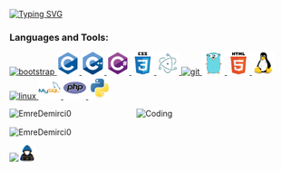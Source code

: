 <!-- <img align="center" alt="Coding" width="1500" src="https://blog.jetbrains.com/wp-content/uploads/2021/02/Go_8001611039611515.gif"> -->
<a href="https://git.io/typing-svg"><img src="https://readme-typing-svg.demolab.com?font=Fira+Code&pause=1000&color=23BB9D&background=FFFFFF00&multiline=true&width=435&lines=Hi+I'm+Emre!+Welcome+to+my+github" alt="Typing SVG" /></a>

<!--
<a href="https://github.com/JaeSeoKim/badge42"><img align="right" src="https://badge42.vercel.app/api/v2/clbdiln0800060fmddtd464g0/stats?cursusId=21&coalitionId=231" alt="spirnaz's 42 stats" /></a>

<p align="left"><img src="https://badge.mediaplus.ma/colorfulwaves/spirnaz?UM6P=off"/></p>

<h2 align="center"><br>I mostly deal with backend, my main job is Go and C languages and Ecole 42 Im a students<img src="https://user-images.githubusercontent.com/42378118/110234147-e3259600-7f4e-11eb-95be-0c4047144dea.gif" width="30"><br></h2>
-->


<h3 align="left">Languages and Tools:</h3>
<p align="left"> <a href="https://img.shields.io/badge/Pug-A86454.svg?style=for-the-badge&logo=Pug&logoColor=white" target="_blank" rel="noreferrer"> <img src="https://img.shields.io/badge/Pug-A86454.svg?style=for-the-badge&logo=Pug&logoColor=white" alt="bootstrap" width="40" height="40"/> </a> <a href="https://www.cprogramming.com/" target="_blank" rel="noreferrer"> <img src="https://raw.githubusercontent.com/devicons/devicon/master/icons/c/c-original.svg" alt="c" width="40" height="40"/> </a> <a href="https://www.w3schools.com/cpp/" target="_blank" rel="noreferrer"> <img src="https://raw.githubusercontent.com/devicons/devicon/master/icons/cplusplus/cplusplus-original.svg" alt="cplusplus" width="40" height="40"/> </a> <a href="https://www.w3schools.com/cs/" target="_blank" rel="noreferrer"> <img src="https://raw.githubusercontent.com/devicons/devicon/master/icons/csharp/csharp-original.svg" alt="csharp" width="40" height="40"/> </a> <a href="https://www.w3schools.com/css/" target="_blank" rel="noreferrer"> <img src="https://raw.githubusercontent.com/devicons/devicon/master/icons/css3/css3-original-wordmark.svg" alt="css3" width="40" height="40"/> </a> <a href="https://www.electronjs.org" target="_blank" rel="noreferrer"> <img src="https://raw.githubusercontent.com/devicons/devicon/master/icons/electron/electron-original.svg" alt="electron" width="40" height="40"/> </a> <a href="https://git-scm.com/" target="_blank" rel="noreferrer"> <img src="https://www.vectorlogo.zone/logos/git-scm/git-scm-icon.svg" alt="git" width="40" height="40"/> </a> <a href="https://golang.org" target="_blank" rel="noreferrer"> <img src="https://raw.githubusercontent.com/devicons/devicon/master/icons/go/go-original.svg" alt="go" width="40" height="40"/> </a> <a href="https://www.w3.org/html/" target="_blank" rel="noreferrer"> <img src="https://raw.githubusercontent.com/devicons/devicon/master/icons/html5/html5-original-wordmark.svg"
 alt="html5" width="40" height="40"/> </a> <a href="https://www.linux.org/" target="_blank" rel="noreferrer"> <img src="https://raw.githubusercontent.com/devicons/devicon/master/icons/linux/linux-original.svg" alt="linux" width="40" height="40"/> </a> 
  <a href="https://www.linux.org/" target="_blank" rel="noreferrer"> 
            <img src="https://devicon-website.vercel.app/api/unity/original-wordmark.svg?color=%23FFFFFF" alt="linux" width="40" height="40" />
           </a> 
  <a href="https://www.mysql.com/" target="_blank" rel="noreferrer"> <img src="https://raw.githubusercontent.com/devicons/devicon/master/icons/mysql/mysql-original-wordmark.svg" alt="mysql" width="40" height="40"/> </a> <a href="https://www.php.net" target="_blank" rel="noreferrer"> <img src="https://raw.githubusercontent.com/devicons/devicon/master/icons/php/php-original.svg" alt="php" width="40" height="40"/> </a> <a href="https://www.python.org" target="_blank" rel="noreferrer"> <img src="https://raw.githubusercontent.com/devicons/devicon/master/icons/python/python-original.svg" alt="python" width="40" height="40"/> </a> </p>

<img align="right" alt="Coding" width="280" src="https://25.media.tumblr.com/tumblr_m3biyv0ofs1qinmdwo1_500.gif">
<!-- <p><img align="left" src="https://github-readme-stats.vercel.app/api/top-langs?username=EmreDemirci0&show_icons=true&locale=en&layout=compact&theme=tokyonight" alt="EmreDemirci0" /></p>
-->

<p align="left"> <img src="https://github-readme-stats.vercel.app/api?username=EmreDemirci0&show_icons=true&theme=tokyonight" alt="EmreDemirci0" />
<p><img align="center" src="https://github-readme-streak-stats.herokuapp.com/?user=EmreDemirci0&&theme=tokyonight" alt="EmreDemirci0" /></p>

[![](https://visitcount.itsvg.in/api?id=EmreDemirci0&label=Profile%20Views&pretty=false)](https://visitcount.itsvg.in)<picture><img src = "https://github.com/0xAbdulKhalid/0xAbdulKhalid/raw/main/assets/mdImages/about_me.gif" width = 30px></picture>
